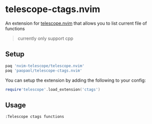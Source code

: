 # telescope-ctags.nvim

An extension for [telescope.nvim](https://github.com/nvim-telescope/telescope.nvim) that allows you to list current file of functions


> currently only support cpp


## Setup

```lua
paq 'nvim-telescope/telescope.nvim'
paq 'paopaol/telescope-ctags.nvim'
```

You can setup the extension by adding the following to your config:
```lua
require'telescope'.load_extension('ctags')
```

## Usage

```viml
:Telescope ctags functions
```
